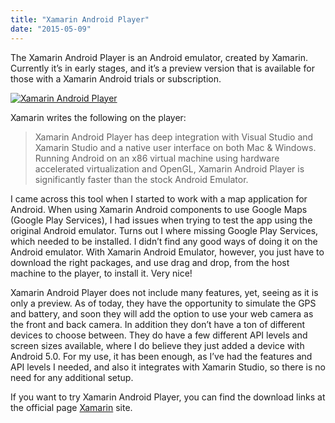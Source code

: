 ```yaml
---
title: "Xamarin Android Player"
date: "2015-05-09"
---
```


The Xamarin Android Player is an Android emulator, created by Xamarin. Currently it’s in early stages, and it’s a preview version that is available for those with a Xamarin Android trials or subscription.

[![Xamarin Android Player](/img/2015/05/Xamarin-Android-Player_thumb.png?resize=652%2C564 "Xamarin Android Player")](/img/2015/05/Xamarin-Android-Player.png)

Xamarin writes the following on the player:

> Xamarin Android Player has deep integration with Visual Studio and Xamarin Studio and a native user interface on both Mac & Windows. Running Android on an x86 virtual machine using hardware accelerated virtualization and OpenGL, Xamarin Android Player is significantly faster than the stock Android Emulator.

I came across this tool when I started to work with a map application for Android. When using Xamarin Android components to use Google Maps (Google Play Services), I had issues when trying to test the app using the original Android emulator. Turns out I where missing Google Play Services, which needed to be installed. I didn’t find any good ways of doing it on the Android emulator. With Xamarin Android Emulator, however, you just have to download the right packages, and use drag and drop, from the host machine to the player, to install it. Very nice!

Xamarin Android Player does not include many features, yet, seeing as it is only a preview. As of today, they have the opportunity to simulate the GPS and battery, and soon they will add the option to use your web camera as the front and back camera. In addition they don’t have a ton of different devices to choose between. They do have a few different API levels and screen sizes available, where I do believe they just added a device with Android 5.0. For my use, it has been enough, as I’ve had the features and API levels I needed, and also it integrates with Xamarin Studio, so there is no need for any additional setup.

If you want to try Xamarin Android Player, you can find the download links at the official page [Xamarin](https://xamarin.com/android-player "Xamarin Android Player") site.
